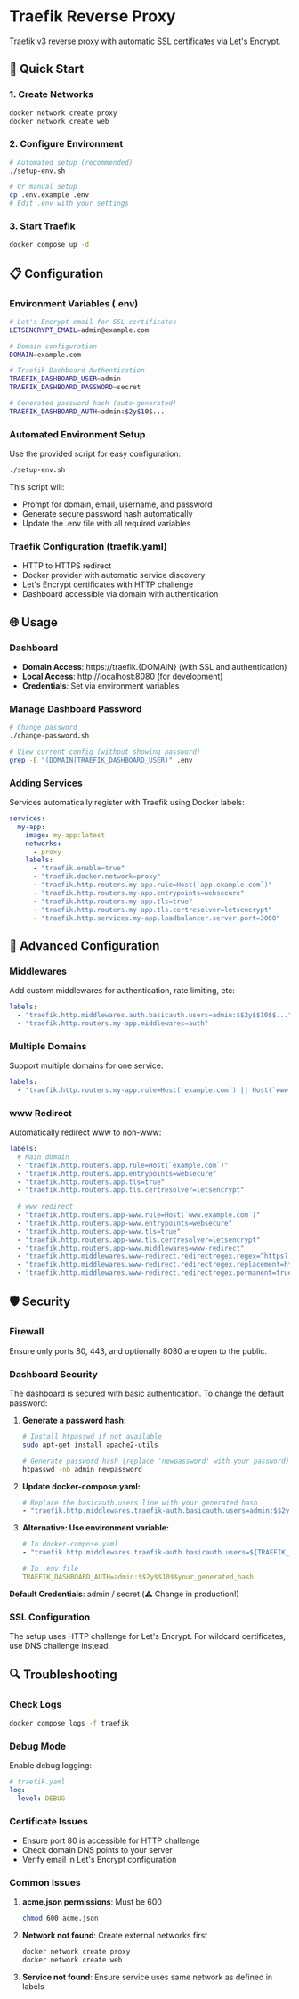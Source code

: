 # Traefik Reverse Proxy

Traefik v3 reverse proxy with automatic SSL certificates via Let's Encrypt.

## 🚀 Quick Start

### 1. Create Networks
```bash
docker network create proxy
docker network create web
```

### 2. Configure Environment
```bash
# Automated setup (recommended)
./setup-env.sh

# Or manual setup
cp .env.example .env
# Edit .env with your settings
```

### 3. Start Traefik
```bash
docker compose up -d
```

## 📋 Configuration

### Environment Variables (.env)
```bash
# Let's Encrypt email for SSL certificates
LETSENCRYPT_EMAIL=admin@example.com

# Domain configuration
DOMAIN=example.com

# Traefik Dashboard Authentication
TRAEFIK_DASHBOARD_USER=admin
TRAEFIK_DASHBOARD_PASSWORD=secret

# Generated password hash (auto-generated)
TRAEFIK_DASHBOARD_AUTH=admin:$2y$10$...
```

### Automated Environment Setup
Use the provided script for easy configuration:
```bash
./setup-env.sh
```
This script will:
- Prompt for domain, email, username, and password
- Generate secure password hash automatically
- Update the .env file with all required variables

### Traefik Configuration (traefik.yaml)
- HTTP to HTTPS redirect
- Docker provider with automatic service discovery
- Let's Encrypt certificates with HTTP challenge
- Dashboard accessible via domain with authentication

## 🌐 Usage

### Dashboard
- **Domain Access**: https://traefik.{DOMAIN} (with SSL and authentication)
- **Local Access**: http://localhost:8080 (for development)
- **Credentials**: Set via environment variables

### Manage Dashboard Password
```bash
# Change password
./change-password.sh

# View current config (without showing password)
grep -E "(DOMAIN|TRAEFIK_DASHBOARD_USER)" .env
```

### Adding Services
Services automatically register with Traefik using Docker labels:

```yaml
services:
  my-app:
    image: my-app:latest
    networks:
      - proxy
    labels:
      - "traefik.enable=true"
      - "traefik.docker.network=proxy"
      - "traefik.http.routers.my-app.rule=Host(`app.example.com`)"
      - "traefik.http.routers.my-app.entrypoints=websecure"
      - "traefik.http.routers.my-app.tls=true"
      - "traefik.http.routers.my-app.tls.certresolver=letsencrypt"
      - "traefik.http.services.my-app.loadbalancer.server.port=3000"
```

## 🔧 Advanced Configuration

### Middlewares
Add custom middlewares for authentication, rate limiting, etc:

```yaml
labels:
  - "traefik.http.middlewares.auth.basicauth.users=admin:$$2y$$10$$..."
  - "traefik.http.routers.my-app.middlewares=auth"
```

### Multiple Domains
Support multiple domains for one service:

```yaml
labels:
  - "traefik.http.routers.my-app.rule=Host(`example.com`) || Host(`www.example.com`)"
```

### www Redirect
Automatically redirect www to non-www:

```yaml
labels:
  # Main domain
  - "traefik.http.routers.app.rule=Host(`example.com`)"
  - "traefik.http.routers.app.entrypoints=websecure"
  - "traefik.http.routers.app.tls=true"
  - "traefik.http.routers.app.tls.certresolver=letsencrypt"
  
  # www redirect
  - "traefik.http.routers.app-www.rule=Host(`www.example.com`)"
  - "traefik.http.routers.app-www.entrypoints=websecure"
  - "traefik.http.routers.app-www.tls=true"
  - "traefik.http.routers.app-www.tls.certresolver=letsencrypt"
  - "traefik.http.routers.app-www.middlewares=www-redirect"
  - "traefik.http.middlewares.www-redirect.redirectregex.regex=^https?://www\\.example\\.com(.*)"
  - "traefik.http.middlewares.www-redirect.redirectregex.replacement=https://example.com$$1"
  - "traefik.http.middlewares.www-redirect.redirectregex.permanent=true"
```

## 🛡️ Security

### Firewall
Ensure only ports 80, 443, and optionally 8080 are open to the public.

### Dashboard Security  
The dashboard is secured with basic authentication. To change the default password:

1. **Generate a password hash:**
   ```bash
   # Install htpasswd if not available
   sudo apt-get install apache2-utils
   
   # Generate password hash (replace 'newpassword' with your password)
   htpasswd -nb admin newpassword
   ```

2. **Update docker-compose.yaml:**
   ```yaml
   # Replace the basicauth.users line with your generated hash
   - "traefik.http.middlewares.traefik-auth.basicauth.users=admin:$$2y$$10$$your_generated_hash"
   ```

3. **Alternative: Use environment variable:**
   ```yaml
   # In docker-compose.yaml
   - "traefik.http.middlewares.traefik-auth.basicauth.users=${TRAEFIK_DASHBOARD_AUTH}"
   
   # In .env file
   TRAEFIK_DASHBOARD_AUTH=admin:$$2y$$10$$your_generated_hash
   ```

**Default Credentials**: admin / secret (⚠️ Change in production!)

### SSL Configuration
The setup uses HTTP challenge for Let's Encrypt. For wildcard certificates, use DNS challenge instead.

## 🔍 Troubleshooting

### Check Logs
```bash
docker compose logs -f traefik
```

### Debug Mode
Enable debug logging:
```yaml
# traefik.yaml
log:
  level: DEBUG
```

### Certificate Issues
- Ensure port 80 is accessible for HTTP challenge
- Check domain DNS points to your server
- Verify email in Let's Encrypt configuration

### Common Issues
1. **acme.json permissions**: Must be 600
   ```bash
   chmod 600 acme.json
   ```

2. **Network not found**: Create external networks first
   ```bash
   docker network create proxy
   docker network create web
   ```

3. **Service not found**: Ensure service uses same network as defined in labels